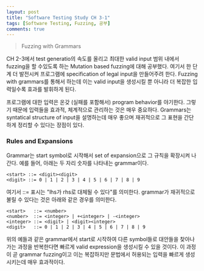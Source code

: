 ```yaml
---
layout: post
title: "Software Testing Study CH 3-1"
tags: [Software Testing, Fuzzing, 공부]
comments: true
---
```


> Fuzzing with Grammars  

CH 2-3에서 test generatio의 속도를 올리고 최대한 valid input 범위 내에서 fuzzing을 할 수있도록 하는 Mutation based fuzzing에 대해 공부했다. 여기서 한 단계 더 발전시켜 프로그램에 specification of legal input을 만들어주려 한다. Fuzzing with grammars를 통해서 하는데 이는 valid input을 생성시킬 뿐 아니라 더 복잡한 입력일수록 효과를 발휘하게 된다.  

프로그램에 대한 입력은 온갖 (실패를 포함해서) program behavior를 야기한다. 그렇기 때문에 입력들을 효과적, 체계적으로 관리하는 것은 매우 중요하다. Grammars는 syntatical structure of input을 설명하는데 매우 좋으며 재귀적으로 그 표현을 간단하게 정리할 수 있다는 장점이 있다.  

### Rules and Expansions  
Grammar는 start symbol로 시작해서 set of expansion으로 그 규칙을 확장시켜 나간다. 예를 들어, 아래는 두 자리 숫자를 나타내는 grammar이다.
~~~
<start> ::= <digit><digit>
<digit> ::= 0 | 1 | 2 | 3 | 4 | 5 | 6 | 7 | 8 | 9
~~~

여기서 ::= 표시는 "lhs가 rhs로 대체될 수 있다"를 의미한다. grammar가 재귀적으로 불릴 수 있다는 것은 아래와 같은 경우를 의미한다.  
~~~
<start>   ::= <number>
<number>  ::= <integer> | +<integer> | -<integer>
<integer> ::= <digit> | <digit><integer>
<digit>   ::= 0 | 1 | 2 | 3 | 4 | 5 | 6 | 7 | 8 | 9
~~~

위의 예들과 같은 grammar에서 start로 시작하여 다른 symbol들로 대안들을 찾아나가는 과정을 반복한다면 빠르게 valid expression을 생성시킬 수 있을 것이다. 이 과정이 곧 grammar fuzzing이고 이는 복잡하지만 문법에서 허용되는 입력을 빠르게 생성시키는데 매우 효과적이다.  

